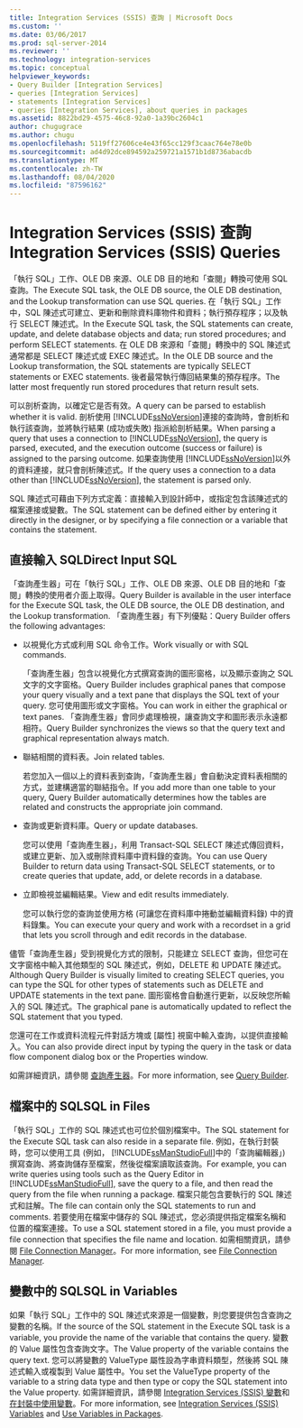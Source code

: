 ```yaml
---
title: Integration Services (SSIS) 查詢 | Microsoft Docs
ms.custom: ''
ms.date: 03/06/2017
ms.prod: sql-server-2014
ms.reviewer: ''
ms.technology: integration-services
ms.topic: conceptual
helpviewer_keywords:
- Query Builder [Integration Services]
- queries [Integration Services]
- statements [Integration Services]
- queries [Integration Services], about queries in packages
ms.assetid: 8822bd29-4575-46c8-92a0-1a39bc2604c1
author: chugugrace
ms.author: chugu
ms.openlocfilehash: 5119ff27606ce4e43f65cc129f3caac764e78e0b
ms.sourcegitcommit: ad4d92dce894592a259721a1571b1d8736abacdb
ms.translationtype: MT
ms.contentlocale: zh-TW
ms.lasthandoff: 08/04/2020
ms.locfileid: "87596162"
---
```

# <a name="integration-services-ssis-queries"></a><span data-ttu-id="480b6-102">Integration Services (SSIS) 查詢</span><span class="sxs-lookup"><span data-stu-id="480b6-102">Integration Services (SSIS) Queries</span></span>
  <span data-ttu-id="480b6-103">「執行 SQL」工作、OLE DB 來源、OLE DB 目的地和「查閱」轉換可使用 SQL 查詢。</span><span class="sxs-lookup"><span data-stu-id="480b6-103">The Execute SQL task, the OLE DB source, the OLE DB destination, and the Lookup transformation can use SQL queries.</span></span> <span data-ttu-id="480b6-104">在「執行 SQL」工作中，SQL 陳述式可建立、更新和刪除資料庫物件和資料；執行預存程序；以及執行 SELECT 陳述式。</span><span class="sxs-lookup"><span data-stu-id="480b6-104">In the Execute SQL task, the SQL statements can create, update, and delete database objects and data; run stored procedures; and perform SELECT statements.</span></span> <span data-ttu-id="480b6-105">在 OLE DB 來源和「查閱」轉換中的 SQL 陳述式通常都是 SELECT 陳述式或 EXEC 陳述式。</span><span class="sxs-lookup"><span data-stu-id="480b6-105">In the OLE DB source and the Lookup transformation, the SQL statements are typically SELECT statements or EXEC statements.</span></span> <span data-ttu-id="480b6-106">後者最常執行傳回結果集的預存程序。</span><span class="sxs-lookup"><span data-stu-id="480b6-106">The latter most frequently run stored procedures that return result sets.</span></span>  
  
 <span data-ttu-id="480b6-107">可以剖析查詢，以確定它是否有效。</span><span class="sxs-lookup"><span data-stu-id="480b6-107">A query can be parsed to establish whether it is valid.</span></span> <span data-ttu-id="480b6-108">剖析使用 [!INCLUDE[ssNoVersion](../includes/ssnoversion-md.md)]連接的查詢時，會剖析和執行該查詢，並將執行結果 (成功或失敗) 指派給剖析結果。</span><span class="sxs-lookup"><span data-stu-id="480b6-108">When parsing a query that uses a connection to [!INCLUDE[ssNoVersion](../includes/ssnoversion-md.md)], the query is parsed, executed, and the execution outcome (success or failure) is assigned to the parsing outcome.</span></span> <span data-ttu-id="480b6-109">如果查詢使用 [!INCLUDE[ssNoVersion](../includes/ssnoversion-md.md)]以外的資料連接，就只會剖析陳述式。</span><span class="sxs-lookup"><span data-stu-id="480b6-109">If the query uses a connection to a data other than [!INCLUDE[ssNoVersion](../includes/ssnoversion-md.md)], the statement is parsed only.</span></span>  
  
 <span data-ttu-id="480b6-110">SQL 陳述式可藉由下列方式定義：直接輸入到設計師中，或指定包含該陳述式的檔案連接或變數。</span><span class="sxs-lookup"><span data-stu-id="480b6-110">The SQL statement can be defined either by entering it directly in the designer, or by specifying a file connection or a variable that contains the statement.</span></span>  
  
## <a name="direct-input-sql"></a><span data-ttu-id="480b6-111">直接輸入 SQL</span><span class="sxs-lookup"><span data-stu-id="480b6-111">Direct Input SQL</span></span>  
 <span data-ttu-id="480b6-112">「查詢產生器」可在「執行 SQL」工作、OLE DB 來源、OLE DB 目的地和「查閱」轉換的使用者介面上取得。</span><span class="sxs-lookup"><span data-stu-id="480b6-112">Query Builder is available in the user interface for the Execute SQL task, the OLE DB source, the OLE DB destination, and the Lookup transformation.</span></span> <span data-ttu-id="480b6-113">「查詢產生器」有下列優點：</span><span class="sxs-lookup"><span data-stu-id="480b6-113">Query Builder offers the following advantages:</span></span>  
  
-   <span data-ttu-id="480b6-114">以視覺化方式或利用 SQL 命令工作。</span><span class="sxs-lookup"><span data-stu-id="480b6-114">Work visually or with SQL commands.</span></span>  
  
     <span data-ttu-id="480b6-115">「查詢產生器」包含以視覺化方式撰寫查詢的圖形窗格，以及顯示查詢之 SQL 文字的文字窗格。</span><span class="sxs-lookup"><span data-stu-id="480b6-115">Query Builder includes graphical panes that compose your query visually and a text pane that displays the SQL text of your query.</span></span> <span data-ttu-id="480b6-116">您可使用圖形或文字窗格。</span><span class="sxs-lookup"><span data-stu-id="480b6-116">You can work in either the graphical or text panes.</span></span> <span data-ttu-id="480b6-117">「查詢產生器」會同步處理檢視，讓查詢文字和圖形表示永遠都相符。</span><span class="sxs-lookup"><span data-stu-id="480b6-117">Query Builder synchronizes the views so that the query text and graphical representation always match.</span></span>  
  
-   <span data-ttu-id="480b6-118">聯結相關的資料表。</span><span class="sxs-lookup"><span data-stu-id="480b6-118">Join related tables.</span></span>  
  
     <span data-ttu-id="480b6-119">若您加入一個以上的資料表到查詢，「查詢產生器」會自動決定資料表相關的方式，並建構適當的聯結指令。</span><span class="sxs-lookup"><span data-stu-id="480b6-119">If you add more than one table to your query, Query Builder automatically determines how the tables are related and constructs the appropriate join command.</span></span>  
  
-   <span data-ttu-id="480b6-120">查詢或更新資料庫。</span><span class="sxs-lookup"><span data-stu-id="480b6-120">Query or update databases.</span></span>  
  
     <span data-ttu-id="480b6-121">您可以使用「查詢產生器」，利用 Transact-SQL SELECT 陳述式傳回資料，或建立更新、加入或刪除資料庫中資料錄的查詢。</span><span class="sxs-lookup"><span data-stu-id="480b6-121">You can use Query Builder to return data using Transact-SQL SELECT statements, or to create queries that update, add, or delete records in a database.</span></span>  
  
-   <span data-ttu-id="480b6-122">立即檢視並編輯結果。</span><span class="sxs-lookup"><span data-stu-id="480b6-122">View and edit results immediately.</span></span>  
  
     <span data-ttu-id="480b6-123">您可以執行您的查詢並使用方格 (可讓您在資料庫中捲動並編輯資料錄) 中的資料錄集。</span><span class="sxs-lookup"><span data-stu-id="480b6-123">You can execute your query and work with a recordset in a grid that lets you scroll through and edit records in the database.</span></span>  
  
 <span data-ttu-id="480b6-124">儘管「查詢產生器」受到視覺化方式的限制，只能建立 SELECT 查詢，但您可在文字窗格中輸入其他類型的 SQL 陳述式，例如，DELETE 和 UPDATE 陳述式。</span><span class="sxs-lookup"><span data-stu-id="480b6-124">Although Query Builder is visually limited to creating SELECT queries, you can type the SQL for other types of statements such as DELETE and UPDATE statements in the text pane.</span></span> <span data-ttu-id="480b6-125">圖形窗格會自動進行更新，以反映您所輸入的 SQL 陳述式。</span><span class="sxs-lookup"><span data-stu-id="480b6-125">The graphical pane is automatically updated to reflect the SQL statement that you typed.</span></span>  
  
 <span data-ttu-id="480b6-126">您還可在工作或資料流程元件對話方塊或 [屬性] 視窗中輸入查詢，以提供直接輸入。</span><span class="sxs-lookup"><span data-stu-id="480b6-126">You can also provide direct input by typing the query in the task or data flow component dialog box or the Properties window.</span></span>  
  
 <span data-ttu-id="480b6-127">如需詳細資訊，請參閱 [查詢產生器](../../2014/integration-services/query-builder.md)。</span><span class="sxs-lookup"><span data-stu-id="480b6-127">For more information, see [Query Builder](../../2014/integration-services/query-builder.md).</span></span>  
  
## <a name="sql-in-files"></a><span data-ttu-id="480b6-128">檔案中的 SQL</span><span class="sxs-lookup"><span data-stu-id="480b6-128">SQL in Files</span></span>  
 <span data-ttu-id="480b6-129">「執行 SQL」工作的 SQL 陳述式也可位於個別檔案中。</span><span class="sxs-lookup"><span data-stu-id="480b6-129">The SQL statement for the Execute SQL task can also reside in a separate file.</span></span> <span data-ttu-id="480b6-130">例如，在執行封裝時，您可以使用工具 (例如， [!INCLUDE[ssManStudioFull](../includes/ssmanstudiofull-md.md)]中的「查詢編輯器」) 撰寫查詢、將查詢儲存至檔案，然後從檔案讀取該查詢。</span><span class="sxs-lookup"><span data-stu-id="480b6-130">For example, you can write queries using tools such as the Query Editor in [!INCLUDE[ssManStudioFull](../includes/ssmanstudiofull-md.md)], save the query to a file, and then read the query from the file when running a package.</span></span> <span data-ttu-id="480b6-131">檔案只能包含要執行的 SQL 陳述式和註解。</span><span class="sxs-lookup"><span data-stu-id="480b6-131">The file can contain only the SQL statements to run and comments.</span></span> <span data-ttu-id="480b6-132">若要使用在檔案中儲存的 SQL 陳述式，您必須提供指定檔案名稱和位置的檔案連接。</span><span class="sxs-lookup"><span data-stu-id="480b6-132">To use a SQL statement stored in a file, you must provide a file connection that specifies the file name and location.</span></span> <span data-ttu-id="480b6-133">如需相關資訊，請參閱 [File Connection Manager](connection-manager/file-connection-manager.md)。</span><span class="sxs-lookup"><span data-stu-id="480b6-133">For more information, see [File Connection Manager](connection-manager/file-connection-manager.md).</span></span>  
  
## <a name="sql-in-variables"></a><span data-ttu-id="480b6-134">變數中的 SQL</span><span class="sxs-lookup"><span data-stu-id="480b6-134">SQL in Variables</span></span>  
 <span data-ttu-id="480b6-135">如果「執行 SQL」工作中的 SQL 陳述式來源是一個變數，則您要提供包含查詢之變數的名稱。</span><span class="sxs-lookup"><span data-stu-id="480b6-135">If the source of the SQL statement in the Execute SQL task is a variable, you provide the name of the variable that contains the query.</span></span> <span data-ttu-id="480b6-136">變數的 Value 屬性包含查詢文字。</span><span class="sxs-lookup"><span data-stu-id="480b6-136">The Value property of the variable contains the query text.</span></span> <span data-ttu-id="480b6-137">您可以將變數的 ValueType 屬性設為字串資料類型，然後將 SQL 陳述式輸入或複製到 Value 屬性中。</span><span class="sxs-lookup"><span data-stu-id="480b6-137">You set the ValueType property of the variable to a string data type and then type or copy the SQL statement into the Value property.</span></span> <span data-ttu-id="480b6-138">如需詳細資訊，請參閱 [Integration Services &#40;SSIS&#41; 變數](integration-services-ssis-variables.md)和[在封裝中使用變數](../../2014/integration-services/use-variables-in-packages.md)。</span><span class="sxs-lookup"><span data-stu-id="480b6-138">For more information, see [Integration Services &#40;SSIS&#41; Variables](integration-services-ssis-variables.md) and [Use Variables in Packages](../../2014/integration-services/use-variables-in-packages.md).</span></span>  
  
  
